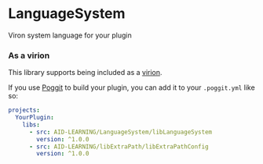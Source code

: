 # LanguageSystem
Viron system language for your plugin

### As a virion
This library supports being included as a [virion](https://github.com/poggit/support/blob/master/virion.md).

If you use [Poggit](https://poggit.pmmp.io) to build your plugin, you can add it to your `.poggit.yml` like so:

```yml
projects:
  YourPlugin:
    libs:
      - src: AID-LEARNING/LanguageSystem/libLanguageSystem
        version: ^1.0.0
      - src: AID-LEARNING/libExtraPath/libExtraPathConfig
        version: ^1.0.0
```
